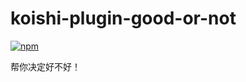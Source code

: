 # koishi-plugin-good-or-not

[![npm](https://img.shields.io/npm/v/koishi-plugin-good-or-not?style=flat-square)](https://www.npmjs.com/package/koishi-plugin-good-or-not)

帮你决定好不好！
